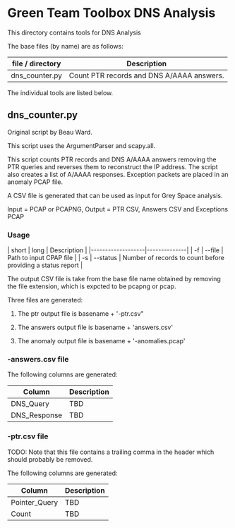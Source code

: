 # Green Team Toolbox DNS Analysis

This directory contains tools for DNS Analysis

The base files (by name) are as follows: <br/>

| file / directory  | Description  |
|-------------------|--------------|
| dns_counter.py    | Count PTR records and DNS A/AAAA answers. |

The individual tools are listed below.
 

## dns_counter.py

Original script by Beau Ward. 

This script uses the ArgumentParser and scapy.all.

This script counts PTR records and DNS A/AAAA answers
removing the PTR queries and reverses them to reconstruct the IP address.
The script also creates a list of A/AAAA responses.
Exception packets are placed in an anomaly PCAP file.

A CSV file is generated that can be used as input for Grey Space analysis.

Input = PCAP or PCAPNG, Output = PTR CSV, Answers CSV and Exceptions PCAP

### Usage

| short | long      | Description  |
|-------------------|--------------|
| -f    | --file    | Path to input CPAP file |
| -s    | --status  | Number of records to count before providing a status report |

The output CSV file is take from the base file name obtained by removing
 the file extension, which is expcted to be pcapng or pcap.


Three files are generated: 

1. The ptr output file is basename + '-ptr.csv"

2. The answers output file is basename + 'answers.csv'

3. The anomaly output file is basename + '-anomalies.pcap'

### -answers.csv file

The following columns are generated: 

| Column       | Description  |
|--------------|--------------|
| DNS_Query    | TBD |
| DNS_Response | TBD |


### -ptr.csv file

TODO: Note that this file contains a trailing comma in the header which should
probably be removed. 

The following columns are generated: 

| Column         | Description  |
|----------------|--------------|
|  Pointer_Query | TBD |
|  Count         | TBD |


<br/>
